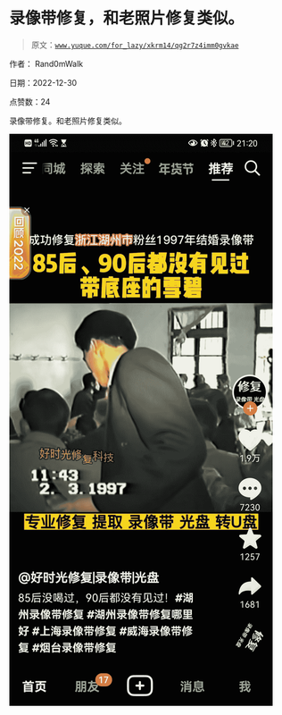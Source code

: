 # 录像带修复，和老照片修复类似。

> 原文：[`www.yuque.com/for_lazy/xkrm14/qg2r7z4imm0gvkae`](https://www.yuque.com/for_lazy/xkrm14/qg2r7z4imm0gvkae)

作者： Rand0mWalk

日期：2022-12-30

点赞数：24

录像带修复。和老照片修复类似。

![](img/9e1a01a5709e6dc4892de621a2080535.png)

